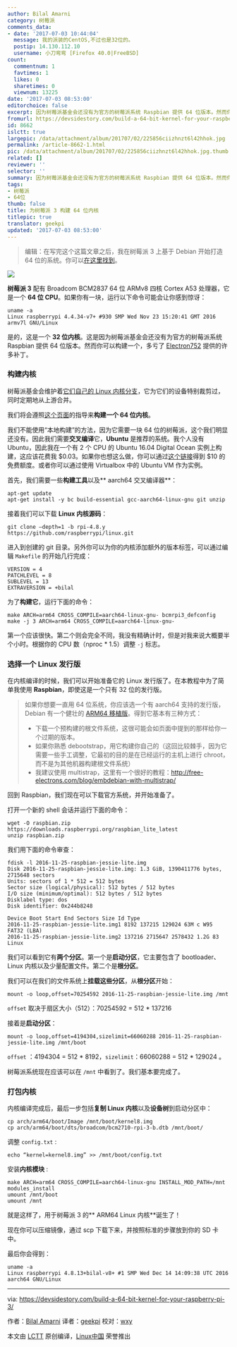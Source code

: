 ```yaml
---
author: Bilal Amarni
category: 树莓派
comments_data:
- date: '2017-07-03 10:44:04'
  message: 我的派装的CentOS,不过也是32位的。
  postip: 14.130.112.10
  username: 小刀弯弯 [Firefox 40.0|FreeBSD]
count:
  commentnum: 1
  favtimes: 1
  likes: 0
  sharetimes: 0
  viewnum: 13225
date: '2017-07-03 08:53:00'
editorchoice: false
excerpt: 因为树莓派基金会还没有为官方的树莓派系统 Raspbian 提供 64 位版本。然而你可以构建一个，多亏了 Electron752 提供的许多补丁。
fromurl: https://devsidestory.com/build-a-64-bit-kernel-for-your-raspberry-pi-3/
id: 8662
islctt: true
largepic: /data/attachment/album/201707/02/225856ciizhnzt6l42hhok.jpg
permalink: /article-8662-1.html
pic: /data/attachment/album/201707/02/225856ciizhnzt6l42hhok.jpg.thumb.jpg
related: []
reviewer: ''
selector: ''
summary: 因为树莓派基金会还没有为官方的树莓派系统 Raspbian 提供 64 位版本。然而你可以构建一个，多亏了 Electron752 提供的许多补丁。
tags:
- 树莓派
- 64位
thumb: false
title: 为树莓派 3 构建 64 位内核
titlepic: true
translator: geekpi
updated: '2017-07-03 08:53:00'
---
```



> 
> 编辑：在写完这个这篇文章之后，我在树莓派 3 上基于 Debian 开始打造 64 位的系统。你可以[在这里找到](https://github.com/bamarni/pi64)。
> 
> 
> 


**![](/data/attachment/album/201707/02/225856ciizhnzt6l42hhok.jpg)**


**树莓派 3** 配有 Broadcom BCM2837 64 位 ARMv8 四核 Cortex A53 处理器，它是一个 **64 位 CPU**。如果你有一块，运行以下命令可能会让你感到惊讶：



```
uname -a
Linux raspberrypi 4.4.34-v7+ #930 SMP Wed Nov 23 15:20:41 GMT 2016 armv7l GNU/Linux

```

是的，这是一个 **32 位内核**。这是因为树莓派基金会还没有为官方的树莓派系统 Raspbian 提供 64 位版本。然而你可以构建一个，多亏了 [Electron752](https://github.com/Electron752) 提供的许多补丁。


### 构建内核


树莓派基金会维护着[它们自己的 Linux 内核分支](https://github.com/raspberrypi/linux)，它为它们的设备特别裁剪过，同时定期地从上游合并。


我们将会遵照[这个页面](https://www.raspberrypi.org/documentation/linux/kernel/building.md)的指导来**构建一个 64 位内核**。


我们不能使用“本地构建”的方法，因为它需要一块 64 位的树莓派，这个我们明显还没有。因此我们需要**交叉编译**它，**Ubuntu** 是推荐的系统。我个人没有 Ubuntu，因此我在一个有 2 个 CPU 的 Ubuntu 16.04 Digital Ocean 实例上构建，这应该花费我 $0.03。如果你也想这么做，你可以通过[这个链接](https://m.do.co/c/8ef9c5832a9c)得到 $10 的免费额度。或者你可以通过使用 Virtualbox 中的 Ubuntu VM 作为实例。


首先，我们需要一些**构建工具**以及\*\* aarch64 交叉编译器\*\*：



```
apt-get update
apt-get install -y bc build-essential gcc-aarch64-linux-gnu git unzip

```

接着我们可以下载 **Linux 内核源码**：



```
git clone –depth=1 -b rpi-4.8.y https://github.com/raspberrypi/linux.git

```

进入到创建的 git 目录。另外你可以为你的内核添加额外的版本标签，可以通过编辑 `Makefile` 的开始几行完成：



```
VERSION = 4
PATCHLEVEL = 8
SUBLEVEL = 13
EXTRAVERSION = +bilal

```

为了**构建它**，运行下面的命令：



```
make ARCH=arm64 CROSS_COMPILE=aarch64-linux-gnu- bcmrpi3_defconfig
make -j 3 ARCH=arm64 CROSS_COMPILE=aarch64-linux-gnu-

```

第一个应该很快。第二个则会完全不同，我没有精确计时，但是对我来说大概要半个小时。根据你的 CPU 数（nproc \* 1.5）调整 `-j` 标志。


### 选择一个 Linux 发行版


在内核编译的时候，我们可以开始准备它的 Linux 发行版了。在本教程中为了简单我使用 **Raspbian**，即使这是一个只有 32 位的发行版。



> 
> 如果你想要一直用 64 位系统，你应该选一个有 aarch64 支持的发行版，Debian 有一个健壮的 [ARM64 移植版](https://wiki.debian.org/Arm64Port)。得到它基本有三种方式：
> 
> 
> * 下载一个预构建的根文件系统，这很可能会如页面中提到的那样给你一个过期的版本。
> * 如果你熟悉 debootstrap，用它构建你自己的（这回比较棘手，因为它需要一些手工调整，它最初的目的是在已经运行的主机上进行 chroot，而不是为其他机器构建根文件系统）
> * 我建议使用 multistrap，这里有一个很好的教程：<http://free-electrons.com/blog/embdebian-with-multistrap/>
> 
> 
> 


回到 Raspbian，我们现在可以下载官方系统，并开始准备了。


打开一个新的 shell 会话并运行下面的命令：



```
wget -O raspbian.zip https://downloads.raspberrypi.org/raspbian_lite_latest
unzip raspbian.zip

```

我们用下面的命令审查：



```
fdisk -l 2016-11-25-raspbian-jessie-lite.img
Disk 2016-11-25-raspbian-jessie-lite.img: 1.3 GiB, 1390411776 bytes, 2715648 sectors
Units: sectors of 1 * 512 = 512 bytes
Sector size (logical/physical): 512 bytes / 512 bytes
I/O size (minimum/optimal): 512 bytes / 512 bytes
Disklabel type: dos
Disk identifier: 0x244b8248

Device Boot Start End Sectors Size Id Type
2016-11-25-raspbian-jessie-lite.img1 8192 137215 129024 63M c W95 FAT32 (LBA)
2016-11-25-raspbian-jessie-lite.img2 137216 2715647 2578432 1.2G 83 Linux

```

我们可以看到它有**两个分区**。第一个是**启动分区**，它主要包含了 bootloader、Linux 内核以及少量配置文件。第二个是**根分区**。


我们可以在我们的文件系统上**挂载这些分区**，从**根分区**开始：



```
mount -o loop,offset=70254592 2016-11-25-raspbian-jessie-lite.img /mnt

```

`offset` 取决于扇区大小（512）：70254592 = 512 \* 137216


接着是**启动分区**：



```
mount -o loop,offset=4194304,sizelimit=66060288 2016-11-25-raspbian-jessie-lite.img /mnt/boot

```

`offset` ：4194304 = 512 \* 8192，`sizelimit`：66060288 = 512 \* 129024 。


树莓派系统现在应该可以在 `/mnt` 中看到了。我们基本要完成了。


### 打包内核


内核编译完成后，最后一步包括**复制 Linux 内核**以及**设备树**到启动分区中：



```
cp arch/arm64/boot/Image /mnt/boot/kernel8.img
cp arch/arm64/boot/dts/broadcom/bcm2710-rpi-3-b.dtb /mnt/boot/

```

调整 `config.txt` :



```
echo “kernel=kernel8.img” >> /mnt/boot/config.txt

```

安装**内核模块** :



```
make ARCH=arm64 CROSS_COMPILE=aarch64-linux-gnu INSTALL_MOD_PATH=/mnt modules_install
umount /mnt/boot
umount /mnt

```

就是这样了，用于树莓派 3 的\*\* ARM64 Linux 内核\*\*诞生了！


现在你可以压缩镜像，通过 scp 下载下来，并按照标准的步骤放到你的 SD 卡中。


最后你会得到：



```
uname -a
Linux raspberrypi 4.8.13+bilal-v8+ #1 SMP Wed Dec 14 14:09:38 UTC 2016 aarch64 GNU/Linux

```



---


via: <https://devsidestory.com/build-a-64-bit-kernel-for-your-raspberry-pi-3/>


作者：[Bilal Amarni](http://devsidestory.com/about-me) 译者：[geekpi](https://github.com/geekpi) 校对：[wxy](https://github.com/wxy)


本文由 [LCTT](https://github.com/LCTT/TranslateProject) 原创编译，[Linux中国](https://linux.cn/) 荣誉推出